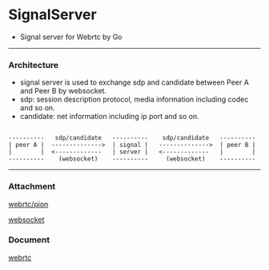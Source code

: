 # SignalServer

- Signal server for Webrtc by Go

---
### Architecture

- signal server is used to exchange sdp and candidate between Peer A and Peer B by websocket.
- sdp: session description protocol, media information including codec and so on. 
- candidate: net information including ip port and so on.

```

----------   sdp/candidate   ----------    sdp/candidate   ----------
| peer A |  -------------->  | signal |   -------------->  | peer B |
|        |  <-------------   | server |   <-------------   |        |
----------    (websocket)    ----------     (websocket)    ----------
```
---

### Attachment

[webrtc/pion](https://github.com/pion/webrtc.git)

[websocket](https://github.com/gorilla/websocket.git)

### Document

[webrtc](https://www.bookstack.cn/read/webrtc-book-cn/README.md)